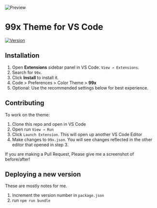![Preview](https://raw.githubusercontent.com/99x/99x-vscode/images/99x.png)

# 99x Theme for VS Code

[![Version](https://vsmarketplacebadge.apphb.com/version/wesbos.theme-cobalt2.svg)](https://marketplace.visualstudio.com/items?itemName=99x.theme-99x)

## Installation

1. Open **Extensions** sidebar panel in VS Code. `View → Extensions`.
2. Search for `99x`.
3. Click **Install** to install it.
4. Code > Preferences > Color Theme > **99x**
5. Optional: Use the recommended settings below for best experience.

## Contributing

To work on the theme:

1. Clone this repo and open in VS Code
2. Open run `View → Run`
3. Click `Launch Extension`. This will open up another VS Code Editor
4. Make changes to `99x.json`. You will see changes reflected in the other editor that opened in step 3.

If you are making a Pull Request, Please give me a screenshot of before/after!

## Deploying a new version

These are mostly notes for me.

1. Increment the version number in `package.json`
2. run `npm run bundle`
